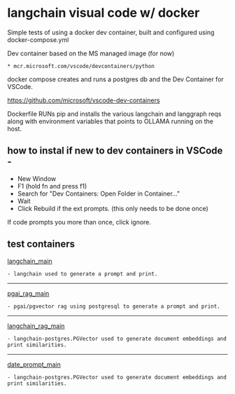 # langchain visual code w/ docker

Simple tests of using a docker dev container, built and configured using docker-compose.yml

Dev container based on the MS managed image (for now)

	* mcr.microsoft.com/vscode/devcontainers/python

docker compose creates and runs a postgres db and the Dev Container for VSCode.

https://github.com/microsoft/vscode-dev-containers

Dockerfile RUNs pip and installs the various langchain and langgraph reqs along with environment variables that points to OLLAMA running on the host.

## how to instal if new to dev containers in VSCode -

* New Window
* F1 (hold fn and press f1)
* Search for "Dev Containers: Open Folder in Container..."
* Wait
* Click Rebuild if the ext prompts.  (this only needs to be done once)

If code prompts you more than once, click ignore.

## test containers

[langchain_main](langchain_main.md) 
	
	- langchain used to generate a prompt and print.

<hr />

[pgai_rag_main](pgai_rag_main.md)

	- pgai/pgvector rag using postgresql to generate a prompt and print. 

<hr />

[langchain_rag_main](langchain_rag_main.md)

	- langchain-postgres.PGVector used to generate document embeddings and print similarities.

<hr />

[date_prompt_main](date_prompt_main.md)

	- langchain-postgres.PGVector used to generate document embeddings and print similarities.
